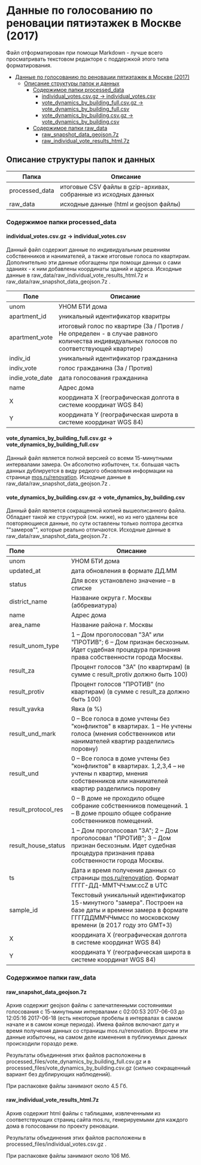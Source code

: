 # Данные по голосованию по реновации пятиэтажек в Москве (2017)

Файл отформатирован при помощи Markdown - лучше всего просматривать текстовом редакторе с поддержкой этого типа форматирования.

- [Данные по голосованию по реновации пятиэтажек в Москве (2017)](#2017)
  - [Описание структуры папок и данных](#)
    - [Содержимое папки processed_data](#processed_data)
      - [individual_votes.csv.gz -> individual_votes.csv](#individual_votescsvgz-individual_votescsv)
      - [vote_dynamics_by_building_full.csv.gz -> vote_dynamics_by_building_full.csv](#vote_dynamics_by_building_fullcsvgz-vote_dynamics_by_building_fullcsv)
      - [vote_dynamics_by_building.csv.gz -> vote_dynamics_by_building.csv](#vote_dynamics_by_buildingcsvgz-vote_dynamics_by_buildingcsv)
    - [Содержимое папки raw_data](#raw_data)
      - [raw_snapshot_data_geojson.7z](#raw_snapshot_data_geojson7z)
      - [raw_individual_vote_results_html.7z](#raw_individual_vote_results_html7z)

## Описание структуры папок и данных

| Папка          | Описание                                 |
| -------------- | ---------------------------------------- |
| processed_data | итоговые CSV файлы в gzip-архивах, собранные из исходных данных |
| raw_data       | исходные данные (html и geojson файлы)   |



### Содержимое папки processed_data

#### individual_votes.csv.gz -> individual_votes.csv

Данный файл содержит данные по индивидуальным решениям собственников и нанимателей, а также итоговые голоса по квартирам. Дополнительно эти данные обогащены при помощи данных о сами зданиях - к ним добавлены координаты зданий и адреса. Исходные данные в raw_data/raw_individual_vote_results_html.7z  и raw_data/raw_snapshot_data_geojson.7z .


| Поле            | Описание                                 |
| --------------- | ---------------------------------------- |
| unom            | УНОМ БТИ дома                            |
| apartment_id    | уникальный идентификатор кваритры        |
| apartment_vote  | итоговый голос по квартире (За / Против / Не определен - в случае равного количества индивидуальных голосов по соответствующей квартире) |
| indiv_id        | уникальный идентификатор гражданина      |
| indiv_vote      | голос гражданина (За / Против)           |
| indie_vote_date | дата голосования гражданина              |
| name            | Адрес дома                               |
| X               | координата X (географическая долгота в системе координат WGS 84) |
| Y               | координата Y (географическая широта в системе координат WGS 84) |



#### vote_dynamics_by_building_full.csv.gz -> vote_dynamics_by_building_full.csv

Данный файл является полной версией со всеми 15-минутными интервалами замера. Он абсолютно избыточен, т.к. большая часть данных дублируется в виду редкого обновления информации на странице [mos.ru/renovation](http://mos.ru/renovation). Исходные данные в raw_data/raw_snapshot_data_geojson.7z .

#### vote_dynamics_by_building.csv.gz -> vote_dynamics_by_building.csv

Данный файл является сокращенной копией вышеописанного файла. Обладает такой же структурой (см. ниже), но из него удалены все повторяющиеся данные, по сути оставлены только полтора десятка ""замеров"", которые реально отличаются. Исходные данные в raw_data/raw_snapshot_data_geojson.7z .


| Поле                | Описание                                 |
| :------------------ | ---------------------------------------- |
| unom                | УНОМ БТИ дома                            |
| updated_at          | дата обновления в формате ДД.ММ          |
| status              | Для всех установлено значение – в списке |
| district_name       | Название округа г. Москвы (аббревиатура) |
| name                | Адрес дома                               |
| area_name           | Название района г. Москвы                |
| result_unom_type    | 1 – Дом проголосовал "ЗА" или "ПРОТИВ"; 6 – Дом признан бесхозным. Идет судебная процедура признания права собственности города Москвы. |
| result_za           | Процент голосов "ЗА" (по квартирам) (в сумме с result_protiv должно быть 100) |
| result_protiv       | Процент голосов "ПРОТИВ" (по квартирам) (в сумме с result_za должно быть 100) |
| result_yavka        | Явка (в %)                               |
| result_und_mark     | 0 – Все голоса в доме учтены без "конфликтов" в квартирах. 1 – Не учтены голоса (мнения собственников или нанимателей квартир разделились поровну) |
| result_und          | 0 – Все голоса в доме учтены без "конфликтов" в квартирах. 1,2,3,4 – не учтены n квартир, мнения собственников или нанимателей квартир разделились поровну |
| result_protocol_res | 0 – В доме не проходило общее собрание собственников помещений. 1 – В доме прошло общее собрание собственников помещений. |
| result_house_status | 1 – Дом проголосовал "ЗА"; 2 – Дом проголосовал "ПРОТИВ"; 3 – Дом признан бесхозным. Идет судебная процедура признания права собственности города Москвы. |
| ts                  | Дата и время получения данных со страницы [mos.ru/renovation](http://mos.ru/renovation). Формат  ГГГГ-ДД-ММTЧЧ:мм:ссZ в UTC |
| sample_id           | Текстовый уникальный идентификатор 15-минутного "замера". Построен на базе даты и времени замера в формате ГГГГДДММЧЧммсс по московскому времени (в 2017 году это GMT+3) |
| X                   | координата X (географическая долгота в системе координат WGS 84) |
| Y                   | координата Y (географическая широта в системе координат WGS 84) |



### Содержимое папки raw_data

#### raw_snapshot_data_geojson.7z

Архив содержит geojson файлы с запечатленными состояниями голосования с 15-минутными интервалами с 02:00:53 2017-06-03 до 12:05:16 2017-06-18 (есть некоторые пробелы в интервалах в самом начале и в самом конце периода). Имена файлов включают дату и время получения данных со страницы mos.ru/renovation. Впрочем эти данные избыточны, на самом деле изменения в публикуемых данных происходили гораздо реже.

Результаты объединения этих файлов расположены в processed_files/vote_dynamics_by_building_full.csv.gz и в  processed_files/vote_dynamics_by_building.csv.gz (сильно сокращенный вариант без дублирующих наблюдений).

При распаковке файлы занимают около 4.5 Гб.

#### raw_individual_vote_results_html.7z

Архив содержит html файлы с таблицами, извлеченными из соответствующих страниц сайта mos.ru, генерируемыми для каждого дома в голосовании по проекту реновации.

Результаты объединения этих файлов расположены в processed_files/individual_votes.csv.gz .

При распаковке файлы занимают около 106 Мб.

